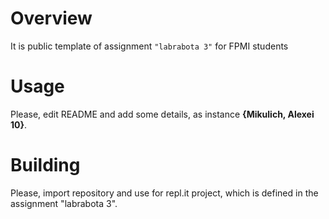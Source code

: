 # Overview

It is public template of assignment `"labrabota 3"` for FPMI students

# Usage

Please, edit README and add some details, as instance **{Mikulich, Alexei 10}**.

# Building

Please, import repository and use for repl.it project, which is defined in the assignment "labrabota 3".
